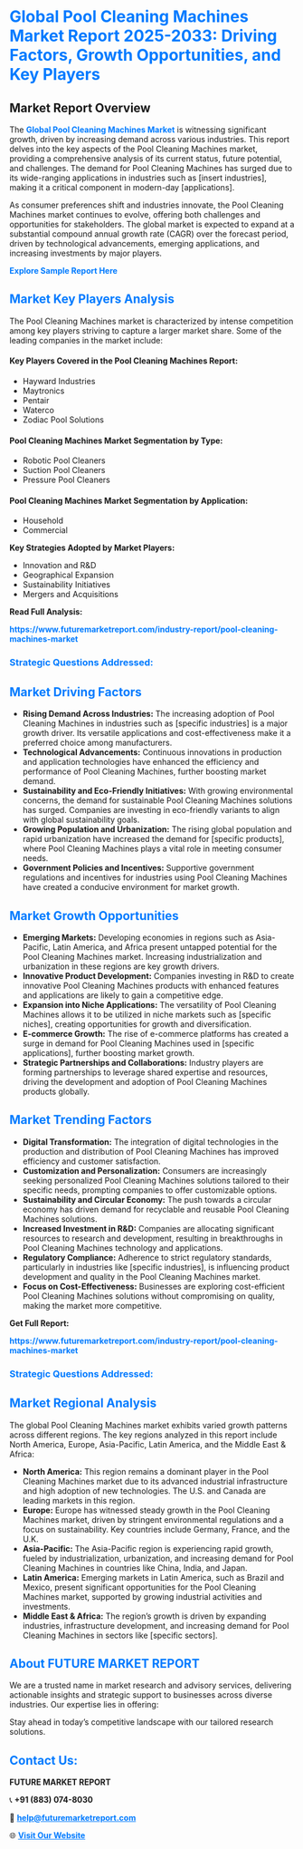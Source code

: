 <h1 style="color: #007BFF;">Global Pool Cleaning Machines Market Report 2025-2033: Driving Factors, Growth Opportunities, and Key Players</h1>

<section id="overview">
<h2>Market Report Overview</h2>
<p>The <a href="https://www.futuremarketreport.com/industry-report/pool-cleaning-machines-market" style="color: #007BFF; text-decoration: none;"><strong>Global Pool Cleaning Machines Market</strong></a> is witnessing significant growth, driven by increasing demand across various industries. This report delves into the key aspects of the Pool Cleaning Machines market, providing a comprehensive analysis of its current status, future potential, and challenges. The demand for Pool Cleaning Machines has surged due to its wide-ranging applications in industries such as [insert industries], making it a critical component in modern-day [applications].</p>
<p>As consumer preferences shift and industries innovate, the Pool Cleaning Machines market continues to evolve, offering both challenges and opportunities for stakeholders. The global market is expected to expand at a substantial compound annual growth rate (CAGR) over the forecast period, driven by technological advancements, emerging applications, and increasing investments by major players.</p>
</section>

<section id="overview">
<p><a href="https://www.futuremarketreport.com/request-sample/reportId=51041" style="color: #007BFF; text-decoration: none;"><strong>Explore Sample Report Here</strong></a></p>
</section>

<section id="key-players">
<h2 style="color: #007BFF;">Market Key Players Analysis</h2>
<p>The Pool Cleaning Machines market is characterized by intense competition among key players striving to capture a larger market share. Some of the leading companies in the market include:</p>
<h4>Key Players Covered in the Pool Cleaning Machines Report:</h4>
<ul><li>Hayward Industries</li><li>Maytronics</li><li>Pentair</li><li>Waterco</li><li>Zodiac Pool Solutions</li></ul>
<h4>Pool Cleaning Machines Market Segmentation by Type:</h4>
<ul><li>Robotic Pool Cleaners</li><li>Suction Pool Cleaners</li><li>Pressure Pool Cleaners</li></ul>

<h4>Pool Cleaning Machines Market Segmentation by Application:</h4>
<ul><li>Household</li><li>Commercial</li></ul>
<p><strong>Key Strategies Adopted by Market Players:</strong></p>
<ul>
<li>Innovation and R&D</li>
<li>Geographical Expansion</li>
<li>Sustainability Initiatives</li>
<li>Mergers and Acquisitions</li>
</ul>
</section>

<section>
<p><strong>Read Full Analysis: </strong></p><a href="https://www.futuremarketreport.com/industry-report/pool-cleaning-machines-market" style="color: #007BFF; text-decoration: none;"><strong>https://www.futuremarketreport.com/industry-report/pool-cleaning-machines-market</strong></a>
<h3 style="color: #007BFF;">Strategic Questions Addressed:</h3>
</section>

<section id="driving-factors">
<h2 style="color: #007BFF;">Market Driving Factors</h2>
<ul>
<li><strong>Rising Demand Across Industries:</strong> The increasing adoption of Pool Cleaning Machines in industries such as [specific industries] is a major growth driver. Its versatile applications and cost-effectiveness make it a preferred choice among manufacturers.</li>
<li><strong>Technological Advancements:</strong> Continuous innovations in production and application technologies have enhanced the efficiency and performance of Pool Cleaning Machines, further boosting market demand.</li>
<li><strong>Sustainability and Eco-Friendly Initiatives:</strong> With growing environmental concerns, the demand for sustainable Pool Cleaning Machines solutions has surged. Companies are investing in eco-friendly variants to align with global sustainability goals.</li>
<li><strong>Growing Population and Urbanization:</strong> The rising global population and rapid urbanization have increased the demand for [specific products], where Pool Cleaning Machines plays a vital role in meeting consumer needs.</li>
<li><strong>Government Policies and Incentives:</strong> Supportive government regulations and incentives for industries using Pool Cleaning Machines have created a conducive environment for market growth.</li>
</ul>
</section>

<section id="growth-opportunities">
<h2 style="color: #007BFF;">Market Growth Opportunities</h2>
<ul>
<li><strong>Emerging Markets:</strong> Developing economies in regions such as Asia-Pacific, Latin America, and Africa present untapped potential for the Pool Cleaning Machines market. Increasing industrialization and urbanization in these regions are key growth drivers.</li>
<li><strong>Innovative Product Development:</strong> Companies investing in R&D to create innovative Pool Cleaning Machines products with enhanced features and applications are likely to gain a competitive edge.</li>
<li><strong>Expansion into Niche Applications:</strong> The versatility of Pool Cleaning Machines allows it to be utilized in niche markets such as [specific niches], creating opportunities for growth and diversification.</li>
<li><strong>E-commerce Growth:</strong> The rise of e-commerce platforms has created a surge in demand for Pool Cleaning Machines used in [specific applications], further boosting market growth.</li>
<li><strong>Strategic Partnerships and Collaborations:</strong> Industry players are forming partnerships to leverage shared expertise and resources, driving the development and adoption of Pool Cleaning Machines products globally.</li>
</ul>
</section>

<section id="trending-factors">
<h2 style="color: #007BFF;">Market Trending Factors</h2>
<ul>
<li><strong>Digital Transformation:</strong> The integration of digital technologies in the production and distribution of Pool Cleaning Machines has improved efficiency and customer satisfaction.</li>
<li><strong>Customization and Personalization:</strong> Consumers are increasingly seeking personalized Pool Cleaning Machines solutions tailored to their specific needs, prompting companies to offer customizable options.</li>
<li><strong>Sustainability and Circular Economy:</strong> The push towards a circular economy has driven demand for recyclable and reusable Pool Cleaning Machines solutions.</li>
<li><strong>Increased Investment in R&D:</strong> Companies are allocating significant resources to research and development, resulting in breakthroughs in Pool Cleaning Machines technology and applications.</li>
<li><strong>Regulatory Compliance:</strong> Adherence to strict regulatory standards, particularly in industries like [specific industries], is influencing product development and quality in the Pool Cleaning Machines market.</li>
<li><strong>Focus on Cost-Effectiveness:</strong> Businesses are exploring cost-efficient Pool Cleaning Machines solutions without compromising on quality, making the market more competitive.</li>
</ul>
</section>

<section>
<p><strong>Get Full Report: </strong></p><a href="https://www.futuremarketreport.com/industry-report/pool-cleaning-machines-market" style="color: #007BFF; text-decoration: none;"><strong>https://www.futuremarketreport.com/industry-report/pool-cleaning-machines-market</strong></a>
<h3 style="color: #007BFF;">Strategic Questions Addressed:</h3>
</section>


<section id="regional-analysis">
<h2 style="color: #007BFF;">Market Regional Analysis</h2>
<p>The global Pool Cleaning Machines market exhibits varied growth patterns across different regions. The key regions analyzed in this report include North America, Europe, Asia-Pacific, Latin America, and the Middle East & Africa:</p>
<ul>
<li><strong>North America:</strong> This region remains a dominant player in the Pool Cleaning Machines market due to its advanced industrial infrastructure and high adoption of new technologies. The U.S. and Canada are leading markets in this region.</li>
<li><strong>Europe:</strong> Europe has witnessed steady growth in the Pool Cleaning Machines market, driven by stringent environmental regulations and a focus on sustainability. Key countries include Germany, France, and the U.K.</li>
<li><strong>Asia-Pacific:</strong> The Asia-Pacific region is experiencing rapid growth, fueled by industrialization, urbanization, and increasing demand for Pool Cleaning Machines in countries like China, India, and Japan.</li>
<li><strong>Latin America:</strong> Emerging markets in Latin America, such as Brazil and Mexico, present significant opportunities for the Pool Cleaning Machines market, supported by growing industrial activities and investments.</li>
<li><strong>Middle East & Africa:</strong> The region’s growth is driven by expanding industries, infrastructure development, and increasing demand for Pool Cleaning Machines in sectors like [specific sectors].</li>
</ul>
</section>

<footer>
<h2 style="color: #007BFF;">About FUTURE MARKET REPORT</h2>
<p>We are a trusted name in market research and advisory services, delivering actionable insights and strategic support to businesses across diverse industries. Our expertise lies in offering:</p>

<p>Stay ahead in today’s competitive landscape with our tailored research solutions.</p>

<h2 style="color: #007BFF;">Contact Us:</h2>
<p><strong>FUTURE MARKET REPORT</strong></p>
<p>📞 <strong>+91 (883) 074-8030</strong></p>
<p>📧 <strong><a href="mailto:help@futuremarketreport.com" style="color: #007BFF;">help@futuremarketreport.com</a></strong></p>
<p>🌐 <strong><a href="https://www.futuremarketreport.com/" style="color: #007BFF;">Visit Our Website</a></strong></p>
</footer>